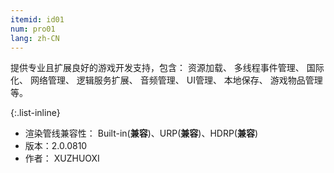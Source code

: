 ```yaml
---
itemid: id01
num: pro01
lang: zh-CN
---
```


提供专业且扩展良好的游戏开发支持，包含： 资源加载、 多线程事件管理、 国际化、 网络管理、 逻辑服务扩展、 音频管理、 UI管理、 本地保存、 游戏物品管理等。  

{:.list-inline} 

+ 渲染管线兼容性： Built-in(**兼容**)、URP(**兼容**)、HDRP(**兼容**)  
+ 版本：2.0.0810   
+ 作者： XUZHUOXI   